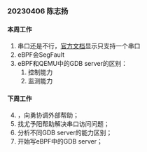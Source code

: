 ### 20230406 陈志扬

#### 本周工作

1. 串口还是不行，[官方文档](https://www.qemu.org/docs/master/system/riscv/virt.html)显示只支持一个串口
2. eBPF会SegFault
3. eBPF和QEMU中的GDB server的区别：
   1. 控制能力
   2. 监测能力

#### 下周工作

4. ，向勇协调外部帮助；
5. 找尤予阳帮助解决串口访问问题；
6. 分析不同GDB server的能力区别；
7. 开始写eBPF中的GDB server；